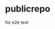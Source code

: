 # publicrepo
for e2e test













































































































































































































































































































































































































































































































































































































































































































































































































































































































































































































































































































































































































































































































































































































































































































































































































































































































































































































































































